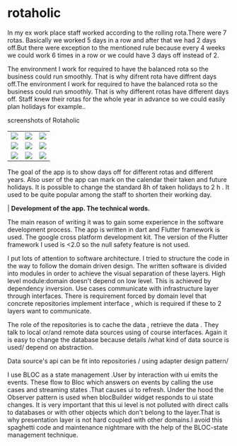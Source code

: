 # rotaholic
 
In my ex work place staff worked according to the rolling rota.There were 7 rotas. Basically we worked 5 days in a row and after that we had 2 days off.But there were exception to the mentioned rule because  every 4 weeks we could work 6 times in a row or we could have 3 days off instead of 2.

The environment I work  for required to have the balanced rota so the business could run smoothly. That is why difrent rota have diffrent days off.The environment I work  for required to have the balanced rota so the business could run smoothly.
That is why different rotas have different days off. Staff knew their rotas for the whole year in advance so we could easily plan holidays for example..


screenshots of Rotaholic
<table >
  <tr>
    <td><img src="https://user-images.githubusercontent.com/20933329/116014952-8f225e00-a62f-11eb-9768-ab25be138cf3.jpg"/></td>
    <td><img src="https://user-images.githubusercontent.com/20933329/116014961-96496c00-a62f-11eb-8d03-67623e156675.jpg" /></td>
<td><img src="https://user-images.githubusercontent.com/20933329/116014969-99445c80-a62f-11eb-9a0f-24f71157b924.jpg"/></td>
  </tr>
  <tr>
    <td><img src="https://user-images.githubusercontent.com/20933329/116014990-a3665b00-a62f-11eb-8d49-e57d3887bdbf.jpg"  /></td>
    <td><img src="https://user-images.githubusercontent.com/20933329/116014991-a4978800-a62f-11eb-9331-05239d3ce034.jpg" /></td>
    <td><img src="https://user-images.githubusercontent.com/20933329/116014998-a7927880-a62f-11eb-9bd1-2186782bfc7d.jpg"  /></td>
  </tr>

<tr>
<td><img src="https://user-images.githubusercontent.com/20933329/116014973-9b0e2000-a62f-11eb-9403-6443a4a4a150.jpg"/></td>

<td><img src="https://user-images.githubusercontent.com/20933329/116014978-9d707a00-a62f-11eb-9d36-f4a3a131c6f7.jpg"/></td>

<td><img src="https://user-images.githubusercontent.com/20933329/116014986-a19c9780-a62f-11eb-86b2-f045bbcf4db7.jpg"/></td>
</tr>
</table>






The goal of the app is to show days off for different rotas and different years. Also user of the app can mark on the calendar their taken and future holidays. It is possible to change the standard 8h of taken holidays to 2 h . It used to be quite popular among the staff to shorten their working day.

| <b>Development of the app. The technical words.</b>

The main reason of writing it was to gain some experience in the   software development process.
The app is written in dart and Flutter framework is used. The  google cross platform 
development kit. The version of the Flutter framework I used is <2.0 so the null safety feature is not used.

I put lots of attention to software architecture. I  tried to structure the code in the way  to follow the domain driven design.
The written software is divided into modules<packages>  in order to achieve the visual separation of these layers. 
High level module:domain doesn't depend on low level<databases>. This is achieved by dependency inversion. 
Use cases communicate with infrastructure layer through interfaces. There is requirement forced by domain level that concrete repositories implement  interface , which is required if these to 2 layers want to communicate.

The role of  the repositories is to cache the data , retrieve the data  . They talk to local or/and remote data sources using of course interfaces. Again it is easy to change the database because details /what kind of data source is used/ depend on abstraction.

Data source's api can be fit into repositories / using adapter design pattern/ 

I use BLOC as    a  state management .User by interaction with ui emits the events. These  flow to Bloc which answers on events by calling the use cases and  streaming states .That causes ui to refresh. Under the  hood the Observer pattern is used   when  blocBuilder widget responds to ui state changes. It is very important that this ui level is not polluted with direct calls to databases or  with  other objects which don't belong to the layer.That is why presentation layer is not hard coupled with other domains.I avoid this spaghetti code and maintenance nightmare with the help of the BLOC-state management technique.

